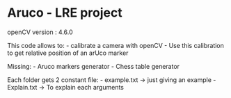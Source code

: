 # Aruco - LRE project

openCV version : 4.6.0

This code allows to:
    - calibrate a camera with openCV
    - Use this calibration to get relative position of an arUco marker

Missing: 
    - Aruco markers generator
    - Chess table generator
    
Each folder gets 2 constant file:
    - example.txt -> just giving an example
    - Explain.txt -> To explain each arguments
